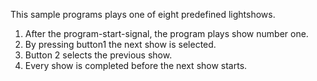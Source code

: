This sample programs plays one of eight predefined lightshows. 

<ol>
<li>After the program-start-signal, the program plays show number one.
</li><li>By pressing button1 the next show is selected.
</li><li>Button 2 selects the previous show. 
</li><li>Every show is completed before the next show starts. 

</ol>
